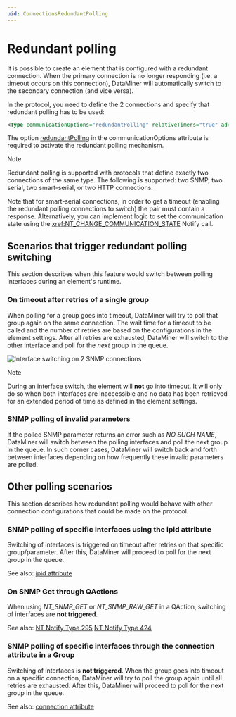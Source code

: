 ```yaml
---
uid: ConnectionsRedundantPolling
---
```


# Redundant polling

It is possible to create an element that is configured with a redundant connection. When the primary connection is no longer responding (i.e. a timeout occurs on this connection), DataMiner will automatically switch to the secondary connection (and vice versa).

In the protocol, you need to define the 2 connections and specify that redundant polling has to be used:

```xml
<Type communicationOptions="redundantPolling" relativeTimers="true" advanced="snmp:Secondary">snmp</Type>
```

The option [redundantPolling](xref:Protocol.Type-communicationOptions#redundantpolling) in the communicationOptions attribute is required to activate the redundant polling mechanism.

> [!NOTE]
> Redundant polling is supported with protocols that define exactly two connections of the same type. The following is supported: two SNMP, two serial, two smart-serial, or two HTTP connections.
>
> Note that for smart-serial connections, in order to get a timeout (enabling the redundant polling connections to switch) the pair must contain a response. Alternatively, you can implement logic to set the communication state using the <xref:NT_CHANGE_COMMUNICATION_STATE> Notify call.

## Scenarios that trigger redundant polling switching

This section describes when this feature would switch between polling interfaces during an element's runtime.

### On timeout after retries of a single group

When polling for a group goes into timeout, DataMiner will try to poll that group again on the same connection. The wait time for a timeout to be called and the number of retries are based on the configurations in the element settings. After all retries are exhausted, DataMiner will switch to the other interface and poll for the *next* group in the queue.

![Interface switching on 2 SNMP connections](~/develop/images/RedundantPolling_Switch.png)

> [!NOTE]
> During an interface switch, the element will **not** go into timeout. It will only do so when both interfaces are inaccessible and no data has been retrieved for an extended period of time as defined in the element settings.

### SNMP polling of invalid parameters

If the polled SNMP parameter returns an error such as *NO SUCH NAME*, DataMiner will switch between the polling interfaces and poll the next group in the queue. In such corner cases, DataMiner will switch back and forth between interfaces depending on how frequently these invalid parameters are polled.

## Other polling scenarios

This section describes how redundant polling would behave with other connection configurations that could be made on the protocol.

### SNMP polling of specific interfaces using the ipid attribute

Switching of interfaces is triggered on timeout after retries on that specific group/parameter. After this, DataMiner will proceed to poll for the next group in the queue.

See also: [ipid attribute](xref:Protocol.Params.Param.SNMP.OID-ipid)

### On SNMP Get through QActions

When using *NT_SNMP_GET* or *NT_SNMP_RAW_GET* in a QAction, switching of interfaces are **not triggered**.

See also: [NT Notify Type 295](xref:NT_SNMP_GET)
		  [NT Notify Type 424](xref:NT_SNMP_RAW_GET)

### SNMP polling of specific interfaces through the connection attribute in a Group

Switching of interfaces is **not triggered**. When the group goes into timeout on a specific connection, DataMiner will try to poll the group again until all retries are exhausted. After this, DataMiner will proceed to poll for the next group in the queue.

See also: [connection attribute](xref:Protocol.Groups.Group-connection)
